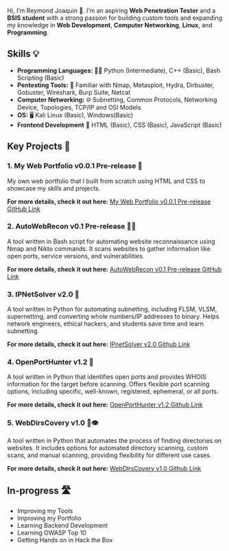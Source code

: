 Hi, I’m Reymond Joaquin 👋. I’m an aspiring **Web Penetration Tester** and a **BSIS student** with a strong passion for building custom tools and expanding my knowledge in **Web Development**, **Computer Networking**, **Linux**, and **Programming**.

## Skills 💡
- **Programming Languages:** 🧑‍💻  Python (Intermediate), C++ (Basic), Bash Scripting (Basic)
- **Pentesting Tools:** 🔧 Familiar with Nmap, Metasploit, Hydra, Dirbuster, Gobuster, Wireshark, Burp Suite, Netcat
- **Computer Networking:** 🌐 Subnetting, Common Protocols, Networking Device, Topologies, TCP/IP and OSI Models
- **OS:** 🖥️ Kali Linux (Basic), Windows(Basic)
- **Frontend Development** 🎨  HTML (Basic), CSS (Basic), JavaScript (Basic)

## Key Projects 🔑

### 1. My Web Portfolio v0.0.1 Pre-release 🎨 
My own web portfolio that I built from scratch using HTML and CSS to showcase my skills and projects.

**For more details, check it out here:**
[My Web Portfolio v0.0.1 Pre-release GitHub Link](https://github.com/R3ym0nd0/Front-end_Development/tree/main/Portfolio/MyWebPortfolio%20(v0.0.1))

### 2. AutoWebRecon v0.1 Pre-release 🕵️‍♂️
A tool written in Bash script for automating website reconnaissance using Nmap and Nikto commands. It scans websites to gather information like open ports, service versions, and vulnerabilities.

**For more details, check it out here:**
[AutoWebRecon v0.1 Pre-release GitHub Link](https://github.com/R3ym0nd0/Bash-Resources/tree/main/AutoWebRecon/AutoWebRecon%20(pre-release))

### 3. IPNetSolver v2.0 🔢 
A tool written in Python for automating subnetting, including FLSM, VLSM, supernetting, and converting whole numbers/IP addresses to binary. Helps network engineers, ethical hackers, and students save time and learn subnetting.

**For more details, check it out here:**
[IPnetSolver v2.0 Github Link](https://github.com/R3ym0nd0/Python-Resources/tree/main/MyToolBox/IPnetSolver/IPnetSolver_v2.0)

### 4. OpenPortHunter v1.2 👀
A tool written in Python that identifies open ports and provides WHOIS information for the target before scanning. Offers flexible port scanning options, including specific, well-known, registered, ephemeral, or all ports.

**For more details, check it out here:**
[OpenPortHunter v1.2 Github Link](https://github.com/R3ym0nd0/Python-Resources/tree/main/MyToolBox/OpenPortHunter/OpenPortHunter%20(1.2))

### 5. WebDirsCovery v1.0 📂👁️
A tool written in Python that automates the process of finding directories on websites. It includes options for automated directory scanning, custom scans, and manual scanning, providing flexibility for different use cases.

**For more details, check it out here:**
[WebDIrsCovery v1.0 Github Link](https://github.com/R3ym0nd0/Python-Resources/tree/main/MyToolBox/WebDirsCovery/WebDirsCovery%20(1.0))

## In-progress 🛣️

- Improving my Tools
- Improving my Portfolio
- Learning Backend Development
- Learning OWASP Top 10
- Getting Hands on in Hack the Box 

<!---
R3ym0nd0/R3ym0nd0 is a ✨ special ✨ repository because its `README.md` (this file) appears on your GitHub profile.
You can click the Preview link to take a look at your changes.
--->
